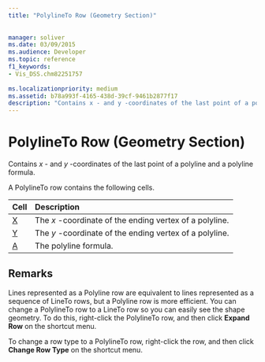 ```yaml
---
title: "PolylineTo Row (Geometry Section)"
 
 
manager: soliver
ms.date: 03/09/2015
ms.audience: Developer
ms.topic: reference
f1_keywords:
- Vis_DSS.chm82251757
 
ms.localizationpriority: medium
ms.assetid: b78a993f-4165-438d-39cf-9461b2877f17
description: "Contains x - and y -coordinates of the last point of a polyline and a polyline formula."
---
```


# PolylineTo Row (Geometry Section)

Contains  *x*  - and  *y*  -coordinates of the last point of a polyline and a polyline formula. 
  
A PolylineTo row contains the following cells.
  
|**Cell**|**Description**|
|:-----|:-----|
|[X](x-cell-geometry-section.md) <br/> |The  *x*  -coordinate of the ending vertex of a polyline.  <br/> |
|[Y](y-cell-geometry-section.md) <br/> |The  *y*  -coordinate of the ending vertex of a polyline.  <br/> |
|[A](a-cell-geometry-section.md) <br/> |The polyline formula.  <br/> |
   
## Remarks

Lines represented as a Polyline row are equivalent to lines represented as a sequence of LineTo rows, but a Polyline row is more efficient. You can change a PolylineTo row to a LineTo row so you can easily see the shape geometry. To do this, right-click the PolylineTo row, and then click **Expand Row** on the shortcut menu. 
  
To change a row type to a PolylineTo row, right-click the row, and then click **Change Row Type** on the shortcut menu. 
  

